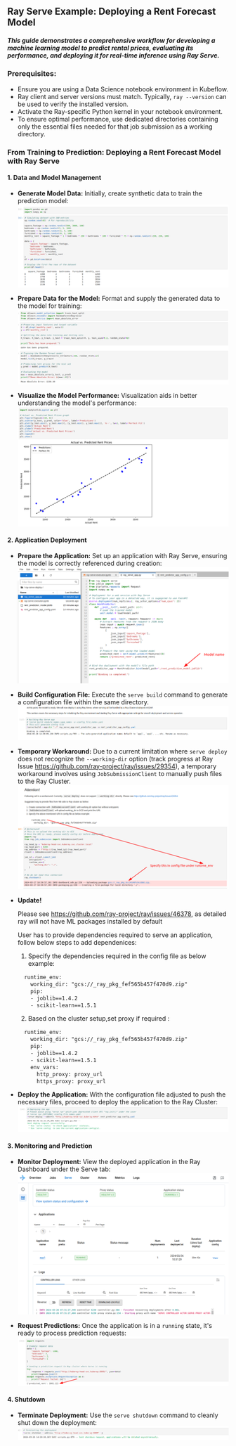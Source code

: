 ## Ray Serve Example: Deploying a Rent Forecast Model

##### This guide demonstrates a comprehensive workflow for developing a machine learning model to predict rental prices, evaluating its performance, and deploying it for real-time inference using Ray Serve.

### Prerequisites:
* Ensure you are using a Data Science notebook environment in Kubeflow.
* Ray client and server versions must match. Typically, `ray --version` can be used to verify the installed version.
* Activate the Ray-specific Python kernel in your notebook environment.
* To ensure optimal performance, use dedicated directories containing only the essential files needed for that job submission as a working directory.

### From Training to Prediction: Deploying a Rent Forecast Model with Ray Serve

#### 1. Data and Model Management

* **Generate Model Data:** Initially, create synthetic data to train the prediction model:
![1_generating_data.png](resources%2F1_generating_data.png)


* **Prepare Data for the Model:** Format and supply the generated data to the model for training:
![2_preparing_data_model.png](resources%2F2_preparing_data_model.png)


* **Visualize the Model Performance:** Visualization aids in better understanding the model's performance:
![3_plotting_model.png](resources%2F3_plotting_model.png)

#### 2. Application Deployment

* **Prepare the Application:** Set up an application with Ray Serve, ensuring the model is correctly referenced during creation:
![4_application.png](resources%2F4_application.png)


* **Build Configuration File:** Execute the `serve build` command to generate a configuration file within the same directory.
![5_serve_build.png](resources%2F5_serve_build.png)


* **Temporary Workaround:** Due to a current limitation where `serve deploy` does not recognize the `--working-dir` option (track progress at Ray Issue https://github.com/ray-project/ray/issues/29354), a temporary workaround involves using `JobSubmissionClient` to manually push files to the Ray Cluster.
![6_workaround.png](resources%2F6_workaround.png)

* **Update!** 

  Please see https://github.com/ray-project/ray/issues/46378, as detailed ray will not have ML packages installed by default
  
  User has to provide dependencies required to serve an application, follow below steps to add dependenices:
  1. Specify the dependencies required in the config file as below example:
  ```
    runtime_env:
      working_dir: "gcs://_ray_pkg_fef565b457f470d9.zip"
      pip:
      - joblib==1.4.2
      - scikit-learn==1.5.1
  ```
  2. Based on the cluster setup,set proxy if required :
  ```
    runtime_env:
      working_dir: "gcs://_ray_pkg_fef565b457f470d9.zip"
      pip:
      - joblib==1.4.2
      - scikit-learn==1.5.1
      env_vars:
        http_proxy: proxy_url
        https_proxy: proxy_url
  ```

* **Deploy the Application:** With the configuration file adjusted to push the necessary files, proceed to deploy the application to the Ray Cluster:
![7_deployment.png](resources%2F7_deployment.png)

#### 3. Monitoring and Prediction

* **Monitor Deployment:** View the deployed application in the Ray Dashboard under the Serve tab:
![ray_dashboard_serve.png](resources%2Fray_dashboard_serve.png)


* **Request Predictions:** Once the application is in a `running` state, it's ready to process prediction requests:
![8_prediction.png](resources%2F8_prediction.png)

#### 4. Shutdown

* **Terminate Deployment:** Use the `serve shutdown` command to cleanly shut down the deployment:
![9_shutdown.png](resources%2F9_shutdown.png)
